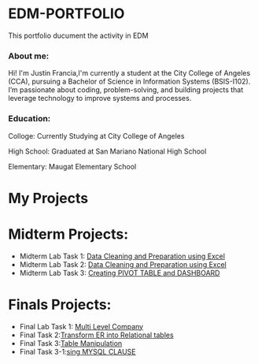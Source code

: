 # EDM-PORTFOLIO
This portfolio ducument the activity in EDM
### About me:
Hi! I'm Justin Francia,I'm currently a student at the City College of Angeles (CCA), pursuing a Bachelor of Science in Information Systems (BSIS-I102). I’m passionate about coding, problem-solving, and building projects that leverage technology to improve systems and processes.

### Education:
Colloge: Currently Studying at City College of Angeles

High School: Graduated at San Mariano National High School

Elementary: Maugat Elementary School


# My Projects


# Midterm Projects:

- Midterm Lab Task 1: [Data Cleaning and Preparation using Excel](https://tatinzzz.github.io/Midterm-Task-1/)
- Midterm Lab Task 2: [Data Cleaning and Preparation using Excel](https://tatinzzz.github.io/Midterm-Task-2/)
- Midterm Lab Task 3: [Creating PIVOT TABLE and DASHBOARD](https://tatinzzz.github.io/Midterm-Task-3/)

# Finals Projects:

- Final Lab Task 1: [Multi Level Company ](https://tatinzzz.github.io/Final-Task-1/)
- Final Task 2:[Transform ER into Relational tables](https://tatinzzz.github.io/Final-Task-2/)
- Final Task 3:[Table Manipulation](https://tatinzzz.github.io/Final-Task-3/)
- Final Task 3-1:[sing MYSQL CLAUSE]()
